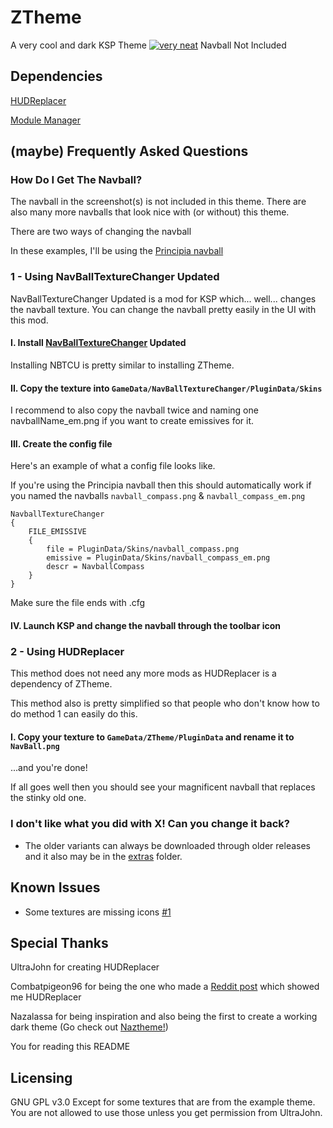 # ZTheme
A very cool and dark KSP Theme
[![very neat](https://github.com/zapSNH/ZTheme/blob/main/banner.png "very neat")](https://github.com/zapSNH/ZTheme/blob/main/banner.png "very neat")
Navball Not Included

## Dependencies
[HUDReplacer](https://github.com/UltraJohn/HUDReplacer/releases "HUDReplacer") 

[Module Manager](https://github.com/sarbian/ModuleManager "Module Manager")

## (maybe) Frequently Asked Questions
### How Do I Get The Navball?
The navball in the screenshot(s) is not included in this theme. There are also many more navballs that look nice with (or without) this theme.

There are two ways of changing the navball

In these examples, I'll be using the [Principia navball](https://github.com/mockingbirdnest/Principia/blob/master/ksp_plugin_adapter/assets/navball_compass.png)


### 1 - Using NavBallTextureChanger Updated

NavBallTextureChanger Updated is a mod for KSP which... well... changes the navball texture.
You can change the navball pretty easily in the UI with this mod.

#### I. Install [NavBallTextureChanger](https://forum.kerbalspaceprogram.com/topic/200741-112x-navballtexturechanger-updated-now-with-ui/) Updated

Installing NBTCU is pretty similar to installing ZTheme.

#### II. Copy the texture into `GameData/NavBallTextureChanger/PluginData/Skins`

I recommend to also copy the navball twice and naming one navballName_em.png if you want to create emissives for it.

#### III.  Create the config file
Here's an example of what a config file looks like. 

If you're using the Principia navball then this should automatically work if you named the navballs `navball_compass.png` & `navball_compass_em.png`
```
NavballTextureChanger
{
	FILE_EMISSIVE
	{
		file = PluginData/Skins/navball_compass.png
		emissive = PluginData/Skins/navball_compass_em.png
		descr = NavballCompass
	}
}
```
Make sure the file ends with .cfg

#### IV. Launch KSP and change the navball through the toolbar icon


### 2 - Using HUDReplacer
This method does not need any more mods as HUDReplacer is a dependency of ZTheme.

This method also is pretty simplified so that people who don't know how to do method 1 can easily do this.

#### I. Copy your texture to `GameData/ZTheme/PluginData` and rename it to `NavBall.png`
...and you're done!

If all goes well then you should see your magnificent navball that replaces the stinky old one. 

### I don't like what you did with X! Can you change it back?
- The older variants can always be downloaded through older releases and it also may be in the [extras](https://github.com/zapSNH/ZTheme/wiki/Extras "extras") folder.

  
## Known Issues
 - Some textures are missing icons [#1](https://github.com/zapSNH/ZTheme/issues/1 "#1")


## Special Thanks
UltraJohn for creating HUDReplacer

Combatpigeon96 for being the one who made a [Reddit post](https://www.reddit.com/r/KerbalSpaceProgram/comments/12et06i/are_there_any_mods_that_change_the_look_of_the_ui/ "Reddit Post") which showed me HUDReplacer

Nazalassa for being inspiration and also being the first to create a working dark theme (Go check out [Naztheme!](https://forum.kerbalspaceprogram.com/index.php?/topic/216234-112x-naztheme-an-alternate-theme-for-ksp/ "Naztheme!"))

You for reading this README

## Licensing
GNU GPL v3.0
Except for some textures that are from the example theme. You are not allowed to use those unless you get permission from UltraJohn.
